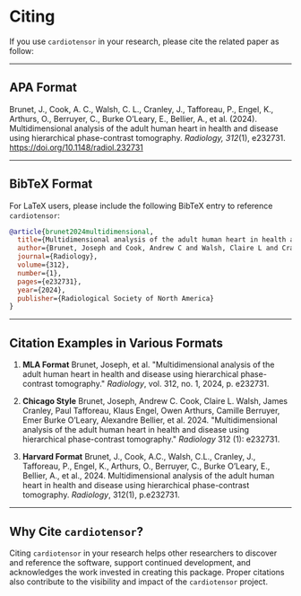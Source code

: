 # Citing

If you use `cardiotensor` in your research, please cite the related paper as follow:

---

## **APA Format**

Brunet, J., Cook, A. C., Walsh, C. L., Cranley, J., Tafforeau, P., Engel, K., Arthurs, O., Berruyer, C., Burke O’Leary, E., Bellier, A., et al. (2024). Multidimensional analysis of the adult human heart in health and disease using hierarchical phase-contrast tomography. *Radiology, 312*(1), e232731. https://doi.org/10.1148/radiol.232731

---

## **BibTeX Format**

For LaTeX users, please include the following BibTeX entry to reference `cardiotensor`:

```bibtex
@article{brunet2024multidimensional,
  title={Multidimensional analysis of the adult human heart in health and disease using hierarchical phase-contrast tomography},
  author={Brunet, Joseph and Cook, Andrew C and Walsh, Claire L and Cranley, James and Tafforeau, Paul and Engel, Klaus and Arthurs, Owen and Berruyer, Camille and Burke O’Leary, Emer and Bellier, Alexandre and others},
  journal={Radiology},
  volume={312},
  number={1},
  pages={e232731},
  year={2024},
  publisher={Radiological Society of North America}
}
```

---

## **Citation Examples in Various Formats**

1. **MLA Format**
   Brunet, Joseph, et al. "Multidimensional analysis of the adult human heart in health and disease using hierarchical phase-contrast tomography." *Radiology*, vol. 312, no. 1, 2024, p. e232731.

2. **Chicago Style**
   Brunet, Joseph, Andrew C. Cook, Claire L. Walsh, James Cranley, Paul Tafforeau, Klaus Engel, Owen Arthurs, Camille Berruyer, Emer Burke O’Leary, Alexandre Bellier, et al. 2024. "Multidimensional analysis of the adult human heart in health and disease using hierarchical phase-contrast tomography." *Radiology* 312 (1): e232731.

3. **Harvard Format**
   Brunet, J., Cook, A.C., Walsh, C.L., Cranley, J., Tafforeau, P., Engel, K., Arthurs, O., Berruyer, C., Burke O’Leary, E., Bellier, A., et al., 2024. Multidimensional analysis of the adult human heart in health and disease using hierarchical phase-contrast tomography. *Radiology*, 312(1), p.e232731.

---

## Why Cite `cardiotensor`?

Citing `cardiotensor` in your research helps other researchers to discover and reference the software, support continued development, and acknowledges the work invested in creating this package. Proper citations also contribute to the visibility and impact of the `cardiotensor` project.
